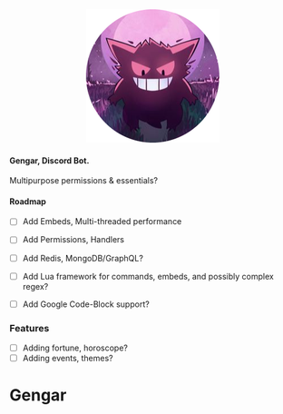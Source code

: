 <div align="center"><img src="assets/crc.png"/></div>

#### Gengar, Discord Bot.

Multipurpose permissions & essentials?

#### Roadmap

- [ ] Add Embeds, Multi-threaded performance
- [ ] Add Permissions, Handlers
- [ ] Add Redis, MongoDB/GraphQL?
- [ ] Add Lua framework for commands, embeds, and possibly complex regex?
- [ ] Add Google Code-Block support?


### Features
- [ ] Adding fortune, horoscope?
- [ ] Adding events, themes?

# Gengar
